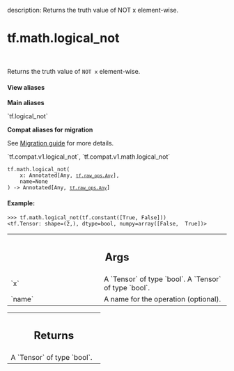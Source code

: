 description: Returns the truth value of NOT x element-wise.

<div itemscope itemtype="http://developers.google.com/ReferenceObject">
<meta itemprop="name" content="tf.math.logical_not" />
<meta itemprop="path" content="Stable" />
</div>

# tf.math.logical_not

<!-- Insert buttons and diff -->

<table class="tfo-notebook-buttons tfo-api nocontent" align="left">

</table>



Returns the truth value of `NOT x` element-wise.


<section class="expandable">
  <h4 class="showalways">View aliases</h4>
  <p>
<b>Main aliases</b>
<p>`tf.logical_not`</p>

<b>Compat aliases for migration</b>
<p>See
<a href="https://www.tensorflow.org/guide/migrate">Migration guide</a> for
more details.</p>
<p>`tf.compat.v1.logical_not`, `tf.compat.v1.math.logical_not`</p>
</p>
</section>

<pre class="devsite-click-to-copy prettyprint lang-py tfo-signature-link">
<code>tf.math.logical_not(
    x: Annotated[Any, <a href="../../tf/raw_ops/Any.md"><code>tf.raw_ops.Any</code></a>],
    name=None
) -> Annotated[Any, <a href="../../tf/raw_ops/Any.md"><code>tf.raw_ops.Any</code></a>]
</code></pre>



<!-- Placeholder for "Used in" -->


#### Example:



```
>>> tf.math.logical_not(tf.constant([True, False]))
<tf.Tensor: shape=(2,), dtype=bool, numpy=array([False,  True])>
```

<!-- Tabular view -->
 <table class="responsive fixed orange">
<colgroup><col width="214px"><col></colgroup>
<tr><th colspan="2"><h2 class="add-link">Args</h2></th></tr>

<tr>
<td>
`x`<a id="x"></a>
</td>
<td>
A `Tensor` of type `bool`. A `Tensor` of type `bool`.
</td>
</tr><tr>
<td>
`name`<a id="name"></a>
</td>
<td>
A name for the operation (optional).
</td>
</tr>
</table>



<!-- Tabular view -->
 <table class="responsive fixed orange">
<colgroup><col width="214px"><col></colgroup>
<tr><th colspan="2"><h2 class="add-link">Returns</h2></th></tr>
<tr class="alt">
<td colspan="2">
A `Tensor` of type `bool`.
</td>
</tr>

</table>

